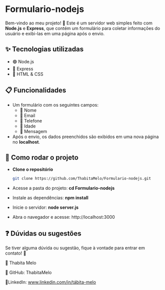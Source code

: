 # Formulario-nodejs
Bem-vindo ao meu projeto! 🎉 Este é um servidor web simples feito com **Node.js** e **Express**, que contém um formulário para coletar informações do usuário e exibi-las em uma página após o envio.  

## ✨ Tecnologias utilizadas  
- 🟢 Node.js  
- 🚀 Express  
- 🎨 HTML & CSS  

## 📋 Funcionalidades  
- Um formulário com os seguintes campos:  
  - 📝 Nome  
  - 📧 Email  
  - 📱 Telefone  
  - 🎂 Idade  
  - 💬 Mensagem  
- Após o envio, os dados preenchidos são exibidos em uma nova página no **localhost**.  

## 🚀 Como rodar o projeto  

- **Clone o repositório**  
   ```bash
   git clone https://github.com/ThabitaMelo/Formulario-nodejs.git

- Acesse a pasta do projeto: 
**cd Formulario-nodejs**

- Instale as dependências:
**npm install**

- Inicie o servidor:
**node server.js**

- Abra o navegador e acesse:
http://localhost:3000


## ❓ Dúvidas ou sugestões
Se tiver alguma dúvida ou sugestão, fique à vontade para entrar em contato! 💙

📌 Thabita Melo

🔗 GitHub: ThabitaMelo


🔗LinkedIn: www.linkedin.com/in/tábita-melo




